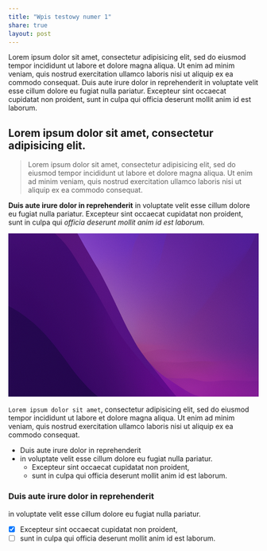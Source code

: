 ```yaml
---
title: "Wpis testowy numer 1"
share: true
layout: post
---
```


Lorem ipsum dolor sit amet, consectetur adipisicing elit, sed do eiusmod tempor incididunt ut labore et dolore magna aliqua. Ut enim ad minim veniam, quis nostrud exercitation ullamco laboris nisi ut aliquip ex ea commodo consequat. Duis aute irure dolor in reprehenderit in voluptate velit esse cillum dolore eu fugiat nulla pariatur. Excepteur sint occaecat cupidatat non proident, sunt in culpa qui officia deserunt mollit anim id est laborum.

## Lorem ipsum dolor sit amet, consectetur adipisicing elit.

> Lorem ipsum dolor sit amet, consectetur adipisicing elit, sed do eiusmod tempor incididunt ut labore et dolore magna aliqua. Ut enim ad minim veniam, quis nostrud exercitation ullamco laboris nisi ut aliquip ex ea commodo consequat.

**Duis aute irure dolor in reprehenderit** in voluptate velit esse cillum dolore eu fugiat nulla pariatur. Excepteur sint occaecat cupidatat non proident, sunt in culpa qui *officia deserunt mollit anim id est laborum.* 

![2023-08-23_wallpaper1.png](../images/2023-08-23_wallpaper1.png)


`Lorem ipsum dolor sit amet`, consectetur adipisicing elit, sed do eiusmod tempor incididunt ut labore et dolore magna aliqua. Ut enim ad minim veniam, quis nostrud exercitation ullamco laboris nisi ut aliquip ex ea commodo consequat.

- Duis aute irure dolor in reprehenderit
- in voluptate velit esse cillum dolore eu fugiat nulla pariatur.
	- Excepteur sint occaecat cupidatat non proident,
	- sunt in culpa qui officia deserunt mollit anim id est laborum.

### Duis aute irure dolor in reprehenderit

in voluptate velit esse cillum dolore eu fugiat nulla pariatur.
- [x] Excepteur sint occaecat cupidatat non proident,
- [ ] sunt in culpa qui officia deserunt mollit anim id est laborum.